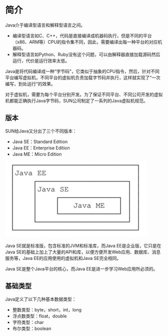 # 简介

Java介于编译型语言和解释型语言之间。

* 编译型语言如C、C++，代码是直接编译成机器码执行，但是不同的平台（x86、ARM等）CPU的指令集不同，因此，需要编译出每一种平台的对应机器码。
* 解释型语言如Python、Ruby没有这个问题，可以由解释器直接加载源码然后运行，代价是运行效率太低。

Java是将代码编译成一种“字节码”，它类似于抽象的CPU指令，然后，针对不同平台编写虚拟机，不同平台的虚拟机负责加载字节码并执行，这样就实现了“一次编写，到处运行”的效果。

对于虚拟机，需要为每个平台分别开发。为了保证不同平台、不同公司开发的虚拟机都能正确执行Java字节码，SUN公司制定了一系列的Java虚拟机规范。

## 版本

SUN给Java又分出了三个不同版本：

* Java SE：Standard Edition
* Java EE：Enterprise Edition
* Java ME：Micro Edition

![](<../../.gitbook/assets/image (130).png>)

Java SE就是标准版，包含标准的JVM和标准库，而Java EE是企业版，它只是在Java SE的基础上加上了大量的API和库，以便方便开发Web应用、数据库、消息服务等，Java EE的应用使用的虚拟机和Java SE完全相同。

Java SE是整个Java平台的核心，而Java EE是进一步学习Web应用所必须的。

## 基础类型

Java定义了以下几种基本数据类型：

* 整数类型：byte，short，int，long
* 浮点数类型：float，double
* 字符类型：char
* 布尔类型：boolean
